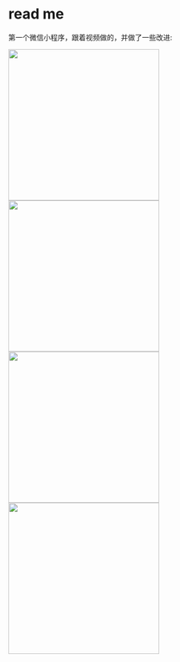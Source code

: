 # read me

第一个微信小程序，跟着视频做的，并做了一些改进:

<img src="https://github.com/AstonishedCarrot/Movie-Weekly-View/blob/1.0.2/previewImg/1%20(1).jpg" width="300"/>

<img src="https://github.com/AstonishedCarrot/Movie-Weekly-View/blob/1.0.2/previewImg/1%20(2).jpg" width="300"/>

<img src="https://github.com/AstonishedCarrot/Movie-Weekly-View/blob/1.0.2/previewImg/1%20(3).jpg" width="300"/>

<img src="https://github.com/AstonishedCarrot/Movie-Weekly-View/blob/1.0.2/previewImg/1%20(4).jpg" width="300"/>
